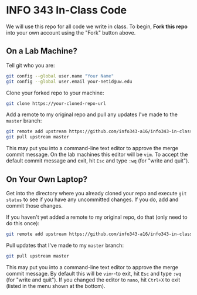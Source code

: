 # INFO 343 In-Class Code

We will use this repo for all code we write in class. To begin, **Fork this repo** into your own account using the "Fork" button above.

## On a Lab Machine?

Tell git who you are:

```bash
git config --global user.name "Your Name"
git config --global user.email your-netid@uw.edu
```

Clone your forked repo to your machine:

```bash
git clone https://your-cloned-repo-url
```

Add a remote to my original repo and pull any updates I've made to the `master` branch:

```bash
git remote add upstream https://github.com/info343-a16/info343-in-class
git pull upstream master
```

This may put you into a command-line text editor to approve the merge commit message. On the lab machines this editor will be `vim`. To accept the default commit message and exit, hit `Esc` and type `:wq` (for "write and quit").

## On Your Own Laptop?

Get into the directory where you already cloned your repo and execute `git status` to see if you have any uncommitted changes. If you do, add and commit those changes.

If you haven't yet added a remote to my original repo, do that (only need to do this once):

```bash
git remote add upstream https://github.com/info343-a16/info343-in-class
```

Pull updates that I've made to my `master` branch:

```bash
git pull upstream master
```

This may put you into a command-line text editor to approve the merge commit message. By default this will be `vim`--to exit, hit `Esc` and type `:wq` (for "write and quit"). If you changed the editor to `nano`, hit `Ctrl+X` to exit (listed in the menu shown at the bottom).
